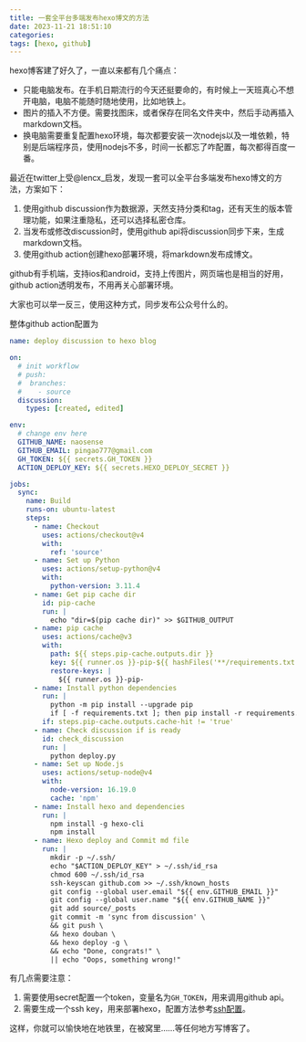 ```yaml
---
title: 一套全平台多端发布hexo博文的方法
date: 2023-11-21 18:51:10
categories: 
tags: [hexo, github]
---
```

hexo博客建了好久了，一直以来都有几个痛点：

- 只能电脑发布。在手机日期流行的今天还挺要命的，有时候上一天班真心不想开电脑，电脑不能随时随地使用，比如地铁上。
- 图片的插入不方便。需要找图床，或者保存在同名文件夹中，然后手动再插入markdown文档。
- 换电脑需要重复配置hexo环境，每次都要安装一次nodejs以及一堆依赖，特别是后端程序员，使用nodejs不多，时间一长都忘了咋配置，每次都得百度一番。

最近在twitter上受@lencx_启发，发现一套可以全平台多端发布hexo博文的方法，方案如下：

1. 使用github discussion作为数据源，天然支持分类和tag，还有天生的版本管理功能，如果注重隐私，还可以选择私密仓库。
2. 当发布或修改discussion时，使用github api将discussion同步下来，生成markdown文档。
3. 使用github action创建hexo部署环境，将markdown发布成博文。

github有手机端，支持ios和android，支持上传图片，网页端也是相当的好用，github action透明发布，不用再关心部署环境。

大家也可以举一反三，使用这种方式，同步发布公众号什么的。

整体github action配置为

```yml
name: deploy discussion to hexo blog

on:
  # init workflow
  # push:
  #  branches:
  #    - source
  discussion:
    types: [created, edited]

env:
  # change env here
  GITHUB_NAME: naosense
  GITHUB_EMAIL: pingao777@gmail.com
  GH_TOKEN: ${{ secrets.GH_TOKEN }}
  ACTION_DEPLOY_KEY: ${{ secrets.HEXO_DEPLOY_SECRET }}

jobs:
  sync:
    name: Build
    runs-on: ubuntu-latest
    steps:
      - name: Checkout
        uses: actions/checkout@v4
        with:
          ref: 'source'
      - name: Set up Python
        uses: actions/setup-python@v4
        with:
          python-version: 3.11.4
      - name: Get pip cache dir
        id: pip-cache
        run: |
          echo "dir=$(pip cache dir)" >> $GITHUB_OUTPUT
      - name: pip cache
        uses: actions/cache@v3
        with:
          path: ${{ steps.pip-cache.outputs.dir }}
          key: ${{ runner.os }}-pip-${{ hashFiles('**/requirements.txt') }}
          restore-keys: |
            ${{ runner.os }}-pip-
      - name: Install python dependencies
        run: |
          python -m pip install --upgrade pip
          if [ -f requirements.txt ]; then pip install -r requirements.txt; fi
        if: steps.pip-cache.outputs.cache-hit != 'true'
      - name: Check discussion if is ready
        id: check_discussion
        run: |
          python deploy.py
      - name: Set up Node.js
        uses: actions/setup-node@v4
        with:
          node-version: 16.19.0
          cache: 'npm'
      - name: Install hexo and dependencies
        run: |
          npm install -g hexo-cli
          npm install
      - name: Hexo deploy and Commit md file 
        run: |
          mkdir -p ~/.ssh/
          echo "$ACTION_DEPLOY_KEY" > ~/.ssh/id_rsa
          chmod 600 ~/.ssh/id_rsa
          ssh-keyscan github.com >> ~/.ssh/known_hosts
          git config --global user.email "${{ env.GITHUB_EMAIL }}"
          git config --global user.name "${{ env.GITHUB_NAME }}"
          git add source/_posts
          git commit -m 'sync from discussion' \
          && git push \
          && hexo douban \
          && hexo deploy -g \
          && echo "Done, congrats!" \
          || echo "Oops, something wrong!"
```

有几点需要注意：

1. 需要使用secret配置一个token，变量名为`GH_TOKEN`，用来调用github api。
2. 需要生成一个ssh key，用来部署hexo，配置方法参考[ssh配置](https://makefile.so/2021/11/28/use-github-actions-to-deploy-hexo-blog/)。

这样，你就可以愉快地在地铁里，在被窝里……等任何地方写博客了。

